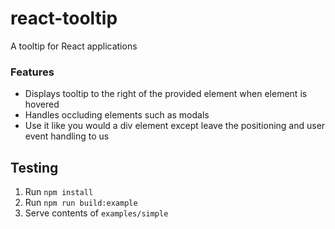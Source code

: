 # react-tooltip
A tooltip for React applications

### Features
* Displays tooltip to the right of the provided element when element is hovered
* Handles occluding elements such as modals
* Use it like you would a div element except leave the positioning and user event handling to us

## Testing
1. Run `npm install`
2. Run `npm run build:example`
3. Serve contents of `examples/simple`
